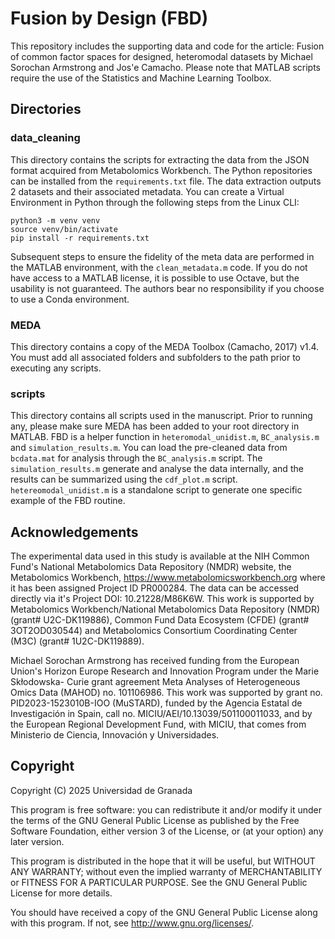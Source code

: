 # Fusion by Design (FBD)
This repository includes the supporting data and code for the article: Fusion of common factor spaces for designed, heteromodal datasets by Michael Sorochan Armstrong and Jos\'e Camacho. Please note that MATLAB scripts require the use of the Statistics and Machine Learning Toolbox.

## Directories
### data_cleaning 
This directory contains the scripts for extracting the data from the JSON format acquired from Metabolomics Workbench. The Python repositories can be installed from the ``requirements.txt`` file. The data extraction outputs 2 datasets and their associated metadata. You can create a Virtual Environment in Python through the following steps from the Linux CLI:
```bs
python3 -m venv venv
source venv/bin/activate
pip install -r requirements.txt
```
Subsequent steps to ensure the fidelity of the meta data are performed in the MATLAB environment, with the ``clean_metadata.m`` code. If you do not have access to a MATLAB license, it is possible to use Octave, but the usability is not guaranteed. The authors bear no responsibility if you choose to use a Conda environment.

### MEDA
This directory contains a copy of the MEDA Toolbox (Camacho, 2017) v1.4. You must add all associated folders and subfolders to the path prior to executing any scripts.

### scripts
This directory contains all scripts used in the manuscript. Prior to running any, please make sure MEDA has been added to your root directory in MATLAB. FBD is a helper function in ``heteromodal_unidist.m``, ``BC_analysis.m`` and ``simulation_results.m``. You can load the pre-cleaned data from ``bcdata.mat`` for analysis through the ``BC_analysis.m`` script. The ``simulation_results.m`` generate and analyse the data internally, and the results can be summarized using the ``cdf_plot.m`` script. ``hetereomodal_unidist.m`` is a standalone script to generate one specific example of the FBD routine.

## Acknowledgements
The experimental data used in this study is available at the NIH Common Fund's National Metabolomics Data Repository (NMDR) website, the Metabolomics Workbench, https://www.metabolomicsworkbench.org where it has been assigned Project ID PR000284. The data can be accessed directly via it's Project DOI: 10.21228/M86K6W. This work is supported by Metabolomics Workbench/National Metabolomics Data Repository (NMDR) (grant\# U2C-DK119886), Common Fund Data Ecosystem (CFDE) (grant\# 3OT2OD030544) and Metabolomics Consortium Coordinating Center (M3C) (grant\# 1U2C-DK119889).

Michael Sorochan Armstrong has received funding from the European Union's Horizon Europe Research and Innovation Program under the Marie Skłodowska- Curie grant agreement Meta Analyses of Heterogeneous Omics Data (MAHOD) no. 101106986. This work was supported by grant no. PID2023-1523010B-IOO (MuSTARD), funded by the Agencia Estatal de Investigación in Spain, call no. MICIU/AEI/10.13039/501100011033, and by the European Regional Development Fund, with MICIU, that comes from Ministerio de Ciencia, Innovación y Universidades.

## Copyright
Copyright (C) 2025  Universidad de Granada
 
This program is free software: you can redistribute it and/or modify it under the terms of the GNU General Public License as published by the Free Software Foundation, either version 3 of the License, or (at your option) any later version.

This program is distributed in the hope that it will be useful, but WITHOUT ANY WARRANTY; without even the implied warranty of MERCHANTABILITY or FITNESS FOR A PARTICULAR PURPOSE.  See the GNU General Public License for more details.

You should have received a copy of the GNU General Public License along with this program.  If not, see <http://www.gnu.org/licenses/>.
